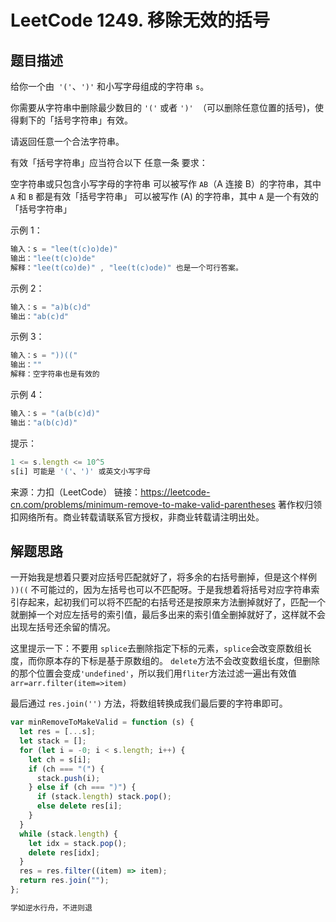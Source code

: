 # LeetCode 1249. 移除无效的括号

## 题目描述

给你一个由` '('`、`')'` 和小写字母组成的字符串 `s`。

你需要从字符串中删除最少数目的 `'('` 或者 `')' `（可以删除任意位置的括号)，使得剩下的「括号字符串」有效。

请返回任意一个合法字符串。

有效「括号字符串」应当符合以下 任意一条 要求：

空字符串或只包含小写字母的字符串
可以被写作 `AB`（A 连接 B）的字符串，其中 `A` 和 `B` 都是有效「括号字符串」
可以被写作 (A) 的字符串，其中 `A` 是一个有效的「括号字符串」

示例 1：

```javascript
输入：s = "lee(t(c)o)de)"
输出："lee(t(c)o)de"
解释："lee(t(co)de)" , "lee(t(c)ode)" 也是一个可行答案。
```

示例 2：

```javascript
输入：s = "a)b(c)d"
输出："ab(c)d"
```

示例 3：

```javascript
输入：s = "))(("
输出：""
解释：空字符串也是有效的
```

示例 4：

```javascript
输入：s = "(a(b(c)d)"
输出："a(b(c)d)"
```

提示：

```javascript
1 <= s.length <= 10^5
s[i] 可能是 '('、')' 或英文小写字母
```

来源：力扣（LeetCode）
链接：https://leetcode-cn.com/problems/minimum-remove-to-make-valid-parentheses
著作权归领扣网络所有。商业转载请联系官方授权，非商业转载请注明出处。

## 解题思路

一开始我是想着只要对应括号匹配就好了，将多余的右括号删掉，但是这个样例 `))((` 不可能过的，因为左括号也可以不匹配呀。于是我想着将括号对应字符串索引存起来，起初我们可以将不匹配的右括号还是按原来方法删掉就好了，匹配一个就删掉一个对应左括号的索引值，最后多出来的索引值全删掉就好了，这样就不会出现左括号还余留的情况。

这里提示一下：不要用 `splice`去删除指定下标的元素，`splice`会改变原数组长度，而你原本存的下标是基于原数组的。
`delete`方法不会改变数组长度，但删除的那个位置会变成`'undefined'`，所以我们用`fliter`方法过滤一遍出有效值 `arr=arr.filter(item=>item)`

最后通过 `res.join('')` 方法，将数组转换成我们最后要的字符串即可。

```javascript
var minRemoveToMakeValid = function (s) {
  let res = [...s];
  let stack = [];
  for (let i = -0; i < s.length; i++) {
    let ch = s[i];
    if (ch === "(") {
      stack.push(i);
    } else if (ch === ")") {
      if (stack.length) stack.pop();
      else delete res[i];
    }
  }
  while (stack.length) {
    let idx = stack.pop();
    delete res[idx];
  }
  res = res.filter((item) => item);
  return res.join("");
};
```

```javascript
学如逆水行舟，不进则退
```
